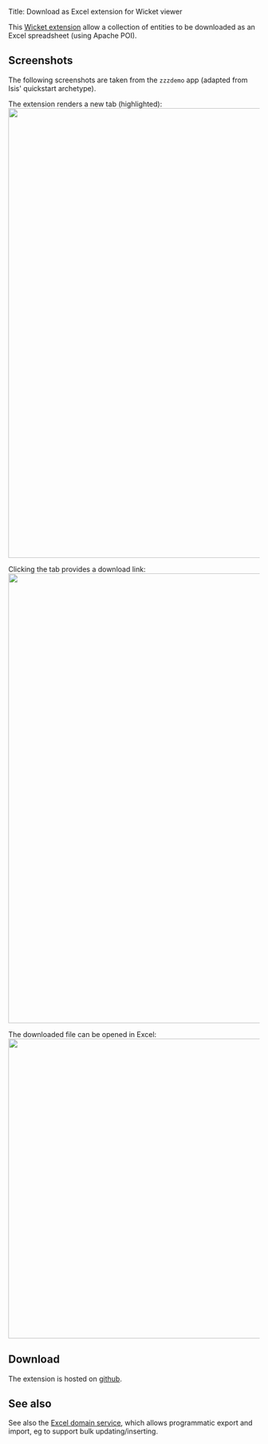 Title: Download as Excel extension for Wicket viewer

This [Wicket extension](https://github.com/danhaywood/isis-wicket-excel) allow a collection of entities to be downloaded as an Excel spreadsheet (using Apache POI).

## Screenshots

The following screenshots are taken from the `zzzdemo` app (adapted from Isis' quickstart archetype).

The extension renders a new tab (highlighted): 
<img src="https://raw.github.com/danhaywood/isis-wicket-excel/master/images/excel-tab.png" style="width: 900px;"/>

Clicking the tab provides a download link:
<img src="https://raw.github.com/danhaywood/isis-wicket-excel/master/images/download-link.png" style="width: 900px;"/>

The downloaded file can be opened in Excel:
<img src="https://raw.github.com/danhaywood/isis-wicket-excel/master/images/excel.png" style="width: 600px;"/>


## Download

The extension is hosted on [github](https://github.com/danhaywood/isis-wicket-excel).

## See also

See also the [Excel domain service](../../../../reference/services/third-party/isis-domainservice-excel.html), which allows programmatic export and import, eg to support bulk updating/inserting.

   
